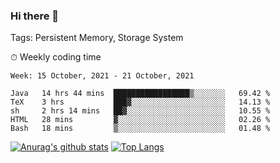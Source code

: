 ### Hi there 👋

Tags: Persistent Memory, Storage System

<!--

[![Anurag's github stats](https://github-readme-stats.vercel.app/api?username=wwyf)](https://github.com/anuraghazra/github-readme-stats)

[![Anurag's github stats](https://github-readme-stats.vercel.app/api?username=wwyf&count_private=true)](https://github.com/anuraghazra/github-readme-stats)


[![Top Langs](https://github-readme-stats.vercel.app/api/top-langs/?username=wwyf&count_private=true&&hide=jupyter%20notebook,html)](https://github.com/anuraghazra/github-readme-stats)



-->


⏱ Weekly coding time

<!--START_SECTION:waka-->
```text
Week: 15 October, 2021 - 21 October, 2021

Java   14 hrs 44 mins  █████████████████▒░░░░░░░   69.42 % 
TeX    3 hrs           ███▓░░░░░░░░░░░░░░░░░░░░░   14.13 % 
sh     2 hrs 14 mins   ██▓░░░░░░░░░░░░░░░░░░░░░░   10.55 % 
HTML   28 mins         ▓░░░░░░░░░░░░░░░░░░░░░░░░   02.26 % 
Bash   18 mins         ▒░░░░░░░░░░░░░░░░░░░░░░░░   01.48 % 
```
<!--END_SECTION:waka-->



[![Anurag's github stats](https://github-readme-stats.vercel.app/api?username=wwyf&count_private=true&show_icons=true&hide_border=true)](https://github.com/anuraghazra/github-readme-stats) [![Top Langs](https://github-readme-stats.vercel.app/api/top-langs/?username=wwyf&count_private=true&hide=jupyter%20notebook,html,OpenEdge%20ABL&langs_count=10&layout=compact&hide_border=true)](https://github.com/anuraghazra/github-readme-stats)

<!--

[![willianrod's wakatime stats](https://github-readme-stats.vercel.app/api/wakatime?username=wwyf)](https://github.com/anuraghazra/github-readme-stats)


-->
